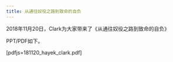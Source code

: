 ```yaml
---
title: 从通往奴役之路到致命的自负
---
```


2018年11月20日，Clark为大家带来了《从通往奴役之路到致命的自负》

PPT/PDF如下。

[pdfjs=181120_hayek_clark.pdf]